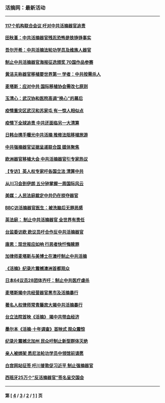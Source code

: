 ### 活摘网：最新活动
---
#### [117个机构联合会议 吁对中共活摘器官追责](../../pages/nf5883/n12775087.md?06160430) 
#### [田秋堇：中共活摘器官残忍恐怖是铁铮铮事实](../../pages/nf5883/n12702148.md?06160430) 
#### [吾尔开希：中共活摘法轮功学员及维族人器官](../../pages/nf5883/n12693197.md?06160430) 
#### [制止中共活摘器官海报征选颁奖 70国作品参赛](../../pages/nf5883/n12692050.md?06160430) 
#### [黄洁夫称器官移植要世界第一 学者：中共按需杀人](../../pages/nf5883/n12572329.md?06160430) 
#### [麦塔斯：应对中共 国际移植协会需改七原则](../../pages/nf5883/n12514711.md?06160430) 
#### [玉清心：武汉协和医院高调“换心”的幕后](../../pages/nf5883/n12298730.md?06160430) 
#### [疫情重灾区武汉和苏家屯 有一惊人相似点](../../pages/nf5883/n12150824.md?06160430) 
#### [疫情下全球追责 中共还面临另一大清算](../../pages/nf5883/n12070397.md?06160430) 
#### [日韩台携手曝光中共活摘 推修法阻移植旅游](../../pages/nf5883/n11712046.md?06160430) 
#### [中共强摘器官证据呈递联合国 媒体聚焦](../../pages/nf5883/n11546426.md?06160430) 
#### [欧洲器官移植大会 中共活摘器官引专家热议](../../pages/nf5883/n11539095.md?06160430) 
#### [【专访】英人权专家吁各国立法 清算中共](../../pages/nf5883/n11367315.md?06160430) 
#### [从川习会到伊朗 五分钟掌握一周国际风云](../../pages/nf5883/n11338520.md?06160430) 
#### [美媒：人民法庭裁定中共仍在掠夺器官](../../pages/nf5883/n11334897.md?06160430) 
#### [BBC访活摘器官医生：被洗脑后无罪恶感](../../pages/nf5883/n11335935.md?06160430) 
#### [英法庭： 制止中共活摘器官 全世界有责任](../../pages/nf5883/n11330691.md?06160430) 
#### [台监委访欧 欧议员吁合作反中共活摘器官](../../pages/nf5883/n11109190.md?06160430) 
#### [唐恩：现世报应如响 行恶者快忏悔赎罪](../../pages/nf5883/n11104016.md?06160430) 
#### [加律师麦塔斯与美博士在澳吁制止中共活摘](../../pages/nf5883/n10724764.md?06160430) 
#### [《活摘》纪录片震撼澳洲首都观众](../../pages/nf5883/n10722747.md?06160430) 
#### [日本64议员28团体齐吁：制止中共医疗虐杀](../../pages/nf5883/n10587757.md?06160430) 
#### [麦塔斯揭中共经营器官黑市及活摘暴行](../../pages/nf5883/n10442407.md?06160430) 
#### [著名人权律师常青藤宾大揭中共活摘暴行](../../pages/nf5883/n10318181.md?06160430) 
#### [台立法院首映《活摘》 揭中共带血经济](../../pages/nf5883/n9938847.md?06160430) 
#### [墨尔本《活摘·十年调查》首映式 观众震惊](../../pages/nf5883/n9522572.md?06160430) 
#### [纪录片震撼北加州 民众吁制止新型群体灭绝](../../pages/nf5883/n9188314.md?06160430) 
#### [亲人被绑架 悉尼法轮功学员中领馆前请愿](../../pages/nf5883/n9056753.md?06160430) 
#### [白宫网站征签 吁川普敦促习近平 制止强摘器官](../../pages/nf5883/n9009661.md?06160430) 
#### [西班牙25万个“反活摘器官”签名呈交国会](../../pages/nf5883/n8846163.md?06160430) 

---
#### 第 [ [4](./4.md?06160430) / [3](./3.md?06160430) / [2](./2.md?06160430) / [1](./1.md?06160430) ] 页
